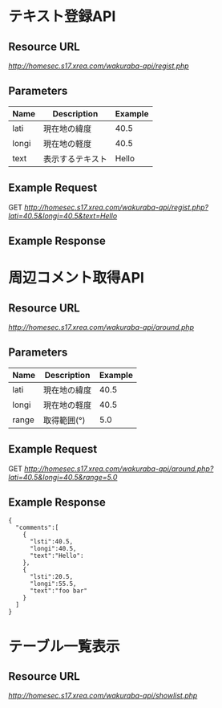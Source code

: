 # テキスト登録API
## Resource URL
*http://homesec.s17.xrea.com/wakuraba-api/regist.php*
## Parameters
|Name|Description|Example|
|-|-|-|
|lati|現在地の緯度|40.5|
|longi|現在地の軽度|40.5|
|text|表示するテキスト|Hello|
## Example Request
GET *http://homesec.s17.xrea.com/wakuraba-api/regist.php?lati=40.5&longi=40.5&text=Hello*
## Example Response

# 周辺コメント取得API
## Resource URL
*http://homesec.s17.xrea.com/wakuraba-api/around.php*
## Parameters
|Name|Description|Example|
|-|-|-|
|lati|現在地の緯度|40.5|
|longi|現在地の軽度|40.5|
|range|取得範囲(°)|5.0|
## Example Request
GET *http://homesec.s17.xrea.com/wakuraba-api/around.php?lati=40.5&longi=40.5&range=5.0*
## Example Response
```
{
  "comments":[
    {
      "lsti":40.5,
      "longi":40.5,
      "text":"Hello":
    },
    {
      "lsti":20.5,
      "longi":55.5,
      "text":"foo bar"
    }
  ]
}
```

# テーブル一覧表示
## Resource URL
*http://homesec.s17.xrea.com/wakuraba-api/showlist.php*
